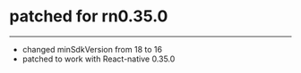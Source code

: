 # patched for rn0.35.0
-----------------------
- changed minSdkVersion  from 18 to 16
- patched to work with React-native 0.35.0
